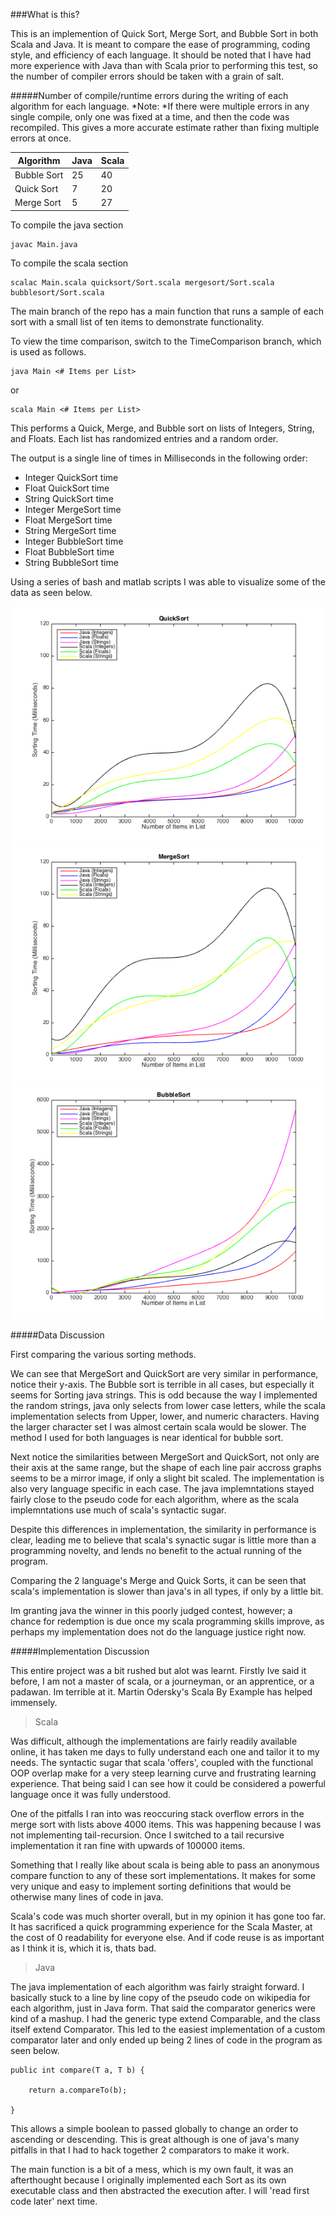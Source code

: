 ###What is this?

This is an implemention of Quick Sort, Merge Sort, and Bubble Sort in both Scala and Java. It is meant to compare the ease of programming, coding style, and efficiency of each language. It should be noted that I have had more experience with Java than with Scala prior to performing this test, so the number of compiler errors should be taken with a grain of salt.

#####Number of compile/runtime errors during the writing of each algorithm for each language. 
*Note: *If there were multiple errors in any single compile, only one was fixed at a time, and then the code was recompiled. This gives a more accurate estimate rather than fixing multiple errors at once.

| Algorithm | Java | Scala|
|-----------|------|------|
|Bubble Sort|  25  |   40 |
|Quick Sort |   7  |   20 |
|Merge Sort |   5  |  27 |

To compile the java section

```
javac Main.java
```

To compile the scala section

```
scalac Main.scala quicksort/Sort.scala mergesort/Sort.scala bubblesort/Sort.scala

```

The main branch of the repo has a main function that runs a sample of each sort with a small list of ten items to demonstrate functionality.

To view the time comparison, switch to the TimeComparison branch, which is used as follows.

```
java Main <# Items per List>
```
or

```
scala Main <# Items per List>

```
This performs a Quick, Merge, and Bubble sort on lists of Integers, String, and Floats. Each list has randomized entries and a random order.

The output is a single line of times in Milliseconds in the following order:

* Integer QuickSort time
* Float QuickSort time
* String QuickSort time
* Integer MergeSort time
* Float MergeSort time
* String MergeSort time
* Integer BubbleSort time
* Float BubbleSort time
* String BubbleSort time

Using a series of bash and matlab scripts I was able to visualize some of the data as seen below.

![QuickSort](graphing/quicksort.png)
![MergeSort](graphing/mergesort.png)
![BubbleSort](graphing/bubblesort.png)

#####Data Discussion

First comparing the various sorting methods. 

We can see that MergeSort and QuickSort are very similar in performance, notice their y-axis. The Bubble sort is terrible in all cases, but especially it seems for Sorting java strings. This is odd because the way I implemented the random strings, java only selects from lower case letters, while the scala implementation selects from Upper, lower, and numeric characters. Having the larger character set I was almost certain scala would be slower. The method I used for both languages is near identical for bubble sort.

Next notice the similarities between MergeSort and QuickSort, not only are their axis at the same range, but the shape of each line pair accross graphs seems to be a mirror image, if only a slight bit scaled. The implementation is also very language specific in each case. The java implemntations stayed fairly close to the pseudo code for each algorithm, where as the scala implemntations use much of scala's syntactic sugar. 

Despite this differences in implementation, the similarity in performance is clear, leading me to believe that scala's synactic sugar is little more than a programming novelty, and lends no benefit to the actual running of the program.

Comparing the 2 language's Merge and Quick Sorts, it can be seen that scala's implementation is slower than java's in all types, if only by a little bit.

Im granting java the winner in this poorly judged contest, however; a chance for redemption is due once my scala programming skills improve, as perhaps my implementation does not do the language justice right now.

#####Implementation Discussion

This entire project was a bit rushed but alot was learnt. Firstly Ive said it before, I am not a master of scala, or a journeyman, or an apprentice, or a padawan. Im terrible at it. Martin Odersky's Scala By Example has helped immensely.

>Scala 

Was difficult, although the implementations are fairly readily available online, it has taken me days to fully understand each one and tailor it to my needs. The syntactic sugar that scala 'offers', coupled with the functional OOP overlap make for a very steep learning curve and frustrating learning experience. That being said I can see how it could be considered a powerful language once it was fully understood.

One of the pitfalls I ran into was reoccuring stack overflow errors in the merge sort with lists above 4000 items. This was happening because I was not implementing tail-recursion. Once I switched to a tail recursive implementation it ran fine with upwards of 100000 items.

Something that I really like about scala is being able to pass an anonymous compare function to any of these sort implementations. It makes for some very unique and easy to implement sorting definitions that would be otherwise many lines of code in java.

Scala's code was much shorter overall, but in my opinion it has gone too far. It has sacrificed a quick programming experience for the Scala Master, at the cost of 0 readability for everyone else. And if code reuse is as important as I think it is, which it is, thats bad.

>Java

The java implementation of each algorithm was fairly straight forward. I basically stuck to a line by line copy of the pseudo code on wikipedia for each algorithm, just in Java form. That said the comparator generics were kind of a mashup. I had the generic type extend Comparable, and the class itself extend Comparator. This led to the easiest implementation of a custom comparator later and only ended up being 2 lines of code in the program as seen below.

```
public int compare(T a, T b) {

	return a.compareTo(b);

}
```

This allows a simple boolean to passed globally to change an order to ascending or descending. This is great although is one of java's many pitfalls in that I had to hack together 2 comparators to make it work.

The main function is a bit of a mess, which is my own fault, it was an afterthought because I originally implemented each Sort as its own executable class and then abstracted the execution after. I will 'read first code later' next time.
